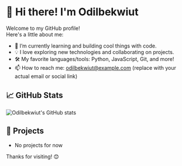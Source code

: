 # 👋 Hi there! I'm Odilbekwiut

Welcome to my GitHub profile!  
Here's a little about me:

- 🌱 I’m currently learning and building cool things with code.
- 💡 I love exploring new technologies and collaborating on projects.
- 🛠️ My favorite languages/tools: Python, JavaScript, Git, and more!
- 📫 How to reach me: odilbekwiut@example.com (replace with your actual email or social link)

## 📈 GitHub Stats
![Odilbekwiut's GitHub stats](https://github-readme-stats.vercel.app/api?username=Odilbekwiut&show_icons=true&theme=radical)

## 🚀 Projects
- No projects for now 

Thanks for visiting! 😊

